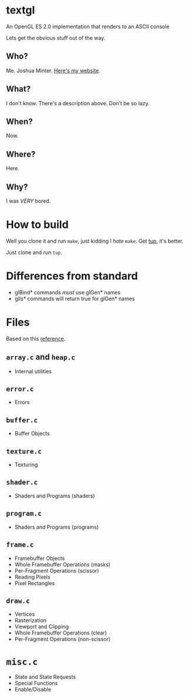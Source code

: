 # textgl
An OpenGL ES 2.0 implementation that renders to an ASCII console

Lets get the obvious stuff out of the way.

## Who?
Me. Joshua Minter. [Here's my website](https://matanui159.github.io).

## What?
I don't know. There's a description above. Don't be so lazy.

## When?
Now.

## Where?
Here.

## Why?
I was *VERY* bored.

# How to build
Well you clone it and run `make`, just kidding I *hate* `make`.
Get [tup](http://gittup.org/tup), it's better.

Just clone and run `tup`.

# Differences from standard
- glBind* commands *must* use glGen* names
- glIs* commands will return true for glGen* names

# Files
Based on this [reference](https://www.khronos.org/opengles/sdk/docs/reference_cards/OpenGL-ES-2_0-Reference-card.pdf).

## `array.c` and `heap.c`
- Internal utilities

## `error.c`
- Errors

## `buffer.c`
- Buffer Objects

## `texture.c`
- Texturing

## `shader.c`
- Shaders and Programs (shaders)

## `program.c`
- Shaders and Programs (programs)

## `frame.c`
- Framebuffer Objects
- Whole Framebuffer Operations (masks)
- Per-Fragment Operations (scissor)
- Reading Pixels
- Pixel Rectangles

## `draw.c`
- Vertices
- Rasterization
- Viewport and Clipping
- Whole Framebuffer Operations (clear)
- Per-Fragment Operations (non-scissor)

# `misc.c`
- State and State Requests
- Special Functions
- Enable/Disable